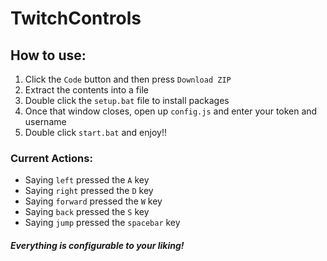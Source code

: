 # TwitchControls
## How to use:
1. Click the `Code` button and then press `Download ZIP`
2. Extract the contents into a file
3. Double click the `setup.bat` file to install packages
4. Once that window closes, open up `config.js` and enter your token and username
5. Double click `start.bat` and enjoy!!

### Current Actions:
- Saying `left` pressed the `A` key
- Saying `right` pressed the `D` key
- Saying `forward` pressed the `W` key
- Saying `back` pressed the `S` key
- Saying `jump` pressed the `spacebar` key

##### Everything is configurable to your liking!
